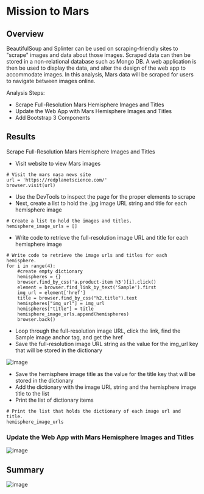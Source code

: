 # Mission to Mars

## Overview

BeautifulSoup and Splinter can be used on scraping-friendly sites to "scrape" images and data about those images. Scraped data can then be stored in a non-relational database such as Mongo DB. A web application is then be used to display the data, and alter the design of the web app to accommodate images. In this analysis, Mars data will be scraped for users to navigate between images online.

Analysis Steps:
- Scrape Full-Resolution Mars Hemisphere Images and Titles
- Update the Web App with Mars Hemisphere Images and Titles
- Add Bootstrap 3 Components

## Results

Scrape Full-Resolution Mars Hemisphere Images and Titles

- Visit website to view Mars images

```
# Visit the mars nasa news site
url = 'https://redplanetscience.com/'
browser.visit(url)
```

- Use the DevTools to inspect the page for the proper elements to scrape
- Next, create a list to hold the .jpg image URL string and title for each hemisphere image

```
# Create a list to hold the images and titles.
hemisphere_image_urls = []
```
- Write code to retrieve the full-resolution image URL and title for each hemisphere image

```
# Write code to retrieve the image urls and titles for each hemisphere.
for i in range(4):
    #create empty dictionary
    hemispheres = {}
    browser.find_by_css('a.product-item h3')[i].click()
    element = browser.find_link_by_text('Sample').first
    img_url = element['href']
    title = browser.find_by_css("h2.title").text
    hemispheres["img_url"] = img_url
    hemispheres["title"] = title
    hemisphere_image_urls.append(hemispheres)
    browser.back()

```
- Loop through the full-resolution image URL, click the link, find the Sample image anchor tag, and get the href
- Save the full-resolution image URL string as the value for the img_url key that will be stored in the dictionary

![image](https://user-images.githubusercontent.com/67409852/145175542-27f3bbf0-1461-4549-be7c-3d704d9585a1.png)

- Save the hemisphere image title as the value for the title key that will be stored in the dictionary
- Add the dictionary with the image URL string and the hemisphere image title to the list
- Print the list of dictionary items
```
# Print the list that holds the dictionary of each image url and title.
hemisphere_image_urls
```

### Update the Web App with Mars Hemisphere Images and Titles




![image](https://user-images.githubusercontent.com/67409852/145175333-29549d2e-f007-4b21-a984-cf8db0ce90bf.png)
## Summary

![image](https://user-images.githubusercontent.com/67409852/145175151-84667909-1be1-4eff-9b8d-fc98296ba7de.png)
